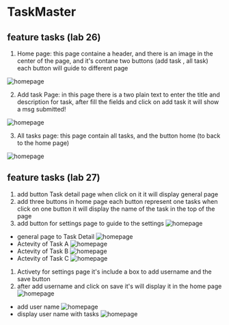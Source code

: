 # TaskMaster

## feature tasks (lab 26)

1. Home page: this page containe a header, and there is an image in the center of the page, and it's contane two buttons (add task , all task) each button will guide to different page

![homepage](./ScreenShots/Capture1.PNG)



2. Add task Page: in this page there is a two plain text to enter the title and description for task, after fill the fields and click on add task it will show a msg submitted!

![homepage](./ScreenShots/Capture2.PNG)


3. All tasks page: this page contain all tasks, and the button home (to back to the home page)

![homepage](./ScreenShots/Capture3.PNG)



## feature tasks (lab 27)

1. add button Task detail page when click on it it will display general page 
2. add three buttons in home page each button represent one tasks when click on one button it will display the name of the task in the top of the page 
3. add button for settings page to guide to the settings
![homepage](./ScreenLab2/Capture1.png)

- general page to  Task Detail 
![homepage](./ScreenLab2/Capture2.png)
- Actevity of Task A
![homepage](./ScreenLab2/Capture3.png)
- Actevity of Task B
![homepage](./ScreenLab2/Capture4.png)
- Actevity of Task C
![homepage](./ScreenLab2/Capture5.png)
1. Activety for settings page it's include a box to add username and the save button 
2. after add username and click on save it's will display it in the home page
![homepage](./ScreenLab2/Capture6.png)
- add user name
![homepage](./ScreenLab2/Capture7.png)
- display user name with tasks
![homepage](./ScreenLab2/Capture8.png)

